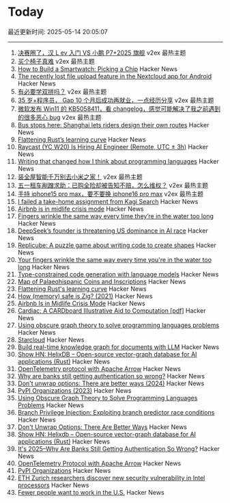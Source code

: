 # Today

最近更新时间: 2025-05-14 20:05:07

--- 
1. [决赛圈了，汉 L ev 入门 VS 小鹏 P7+2025 旗舰](https://www.v2ex.com/t/1131645) v2ex 最热主题
2. [买个椅子真难](https://www.v2ex.com/t/1131637) v2ex 最热主题
3. [How to Build a Smartwatch: Picking a Chip](https://ericmigi.com/blog/how-to-build-a-smartwatch-picking-a-chip/) Hacker News
4. [The recently lost file upload feature in the Nextcloud app for Android](https://nextcloud.com/blog/nextcloud-android-file-upload-issue-google/) Hacker News
5. [有必要学双拼吗？](https://www.v2ex.com/t/1131675) v2ex 最热主题
6. [35 岁+程序员， Gap 10 个月后成功再就业，一点经历分享](https://www.v2ex.com/t/1131621) v2ex 最热主题
7. [微软发布 Win11 的 KB5058411，看 changelog，感觉可能解决了我之前遇到的很多恶心 bug](https://www.v2ex.com/t/1131582) v2ex 最热主题
8. [Bus stops here: Shanghai lets riders design their own routes](https://www.sixthtone.com/news/1017072) Hacker News
9. [Flattening Rust’s learning curve](https://corrode.dev/blog/flattening-rusts-learning-curve/) Hacker News
10. [Raycast (YC W20) Is Hiring AI Engineer (Remote, UTC ± 3h)](https://www.raycast.com/jobs/ai-engineer) Hacker News
11. [Writing that changed how I think about programming languages](https://bernsteinbear.com/blog/pl-writing/) Hacker News
12. [装全屋智能千万别去小米之家！](https://www.v2ex.com/t/1131587) v2ex 最热主题
13. [五一租车剐蹭求助：已购全险却被告知不赔，怎么维权？](https://www.v2ex.com/t/1131585) v2ex 最热主题
14. [手持 iphone15 pro max，要不要换 iphone16 pro max](https://www.v2ex.com/t/1131584) v2ex 最热主题
15. [I failed a take-home assignment from Kagi Search](https://bloggeroo.dev/articles/202504031434) Hacker News
16. [Airbnb is in midlife crisis mode](https://www.wired.com/story/airbnb-is-in-midlife-crisis-mode-reinvention-app-services/) Hacker News
17. [Fingers wrinkle the same way every time they’re in the water too long](https://www.binghamton.edu/news/story/5547/do-your-fingers-wrinkle-the-same-way-every-time-youre-in-the-water-too-long-new-research-says-yes) Hacker News
18. [DeepSeek’s founder is threatening US dominance in AI race](https://www.bloomberg.com/news/features/2025-05-13/deepseek-races-after-chatgpt-as-china-s-ai-industry-soars) Hacker News
19. [Replicube: A puzzle game about writing code to create shapes](https://store.steampowered.com/app/3401490/Replicube/) Hacker News
20. [Your fingers wrinkle the same way every time you're in the water too long](https://www.binghamton.edu/news/story/5547/do-your-fingers-wrinkle-the-same-way-every-time-youre-in-the-water-too-long-new-research-says-yes) Hacker News
21. [Type-constrained code generation with language models](https://arxiv.org/abs/2504.09246) Hacker News
22. [Map of Palaeohispanic Coins and Inscriptions](http://hesperia.ucm.es/consulta_hesperia/mapas.php) Hacker News
23. [Flattening Rust's learning curve](https://corrode.dev/blog/flattening-rusts-learning-curve/) Hacker News
24. [How (memory) safe is Zig? (2021)](https://www.scattered-thoughts.net/writing/how-safe-is-zig/) Hacker News
25. [Airbnb Is in Midlife Crisis Mode](https://www.wired.com/story/airbnb-is-in-midlife-crisis-mode-reinvention-app-services/) Hacker News
26. [Cardiac: A CARDboard Illustrative Aid to Computation [pdf]](https://www.cs.drexel.edu/~bls96/museum/CARDIAC_manual.pdf) Hacker News
27. [Using obscure graph theory to solve programming languages problems](https://reasonablypolymorphic.com/blog/solving-lcsa/) Hacker News
28. [Starcloud](https://www.ycombinator.com/companies/starcloud) Hacker News
29. [Build real-time knowledge graph for documents with LLM](https://cocoindex.io/blogs/knowledge-graph-for-docs/) Hacker News
30. [Show HN: HelixDB – Open-source vector-graph database for AI applications (Rust)](https://github.com/HelixDB/helix-db/) Hacker News
31. [OpenTelemetry protocol with Apache Arrow](https://opentelemetry.io/blog/2025/otel-arrow-phase-2/) Hacker News
32. [Why are banks still getting authentication so wrong?](https://jamal.haba.sh/its-2025-why-are-banks-still-getting-authentication-so-wrong/) Hacker News
33. [Don't unwrap options: There are better ways (2024)](https://corrode.dev/blog/rust-option-handling-best-practices/) Hacker News
34. [PyPI Organizations (2023)](https://blog.pypi.org/posts/2023-04-23-introducing-pypi-organizations/) Hacker News
35. [Using Obscure Graph Theory to Solve Programming Languages Problems](https://reasonablypolymorphic.com/blog/solving-lcsa/) Hacker News
36. [Branch Privilege Injection: Exploiting branch predictor race conditions](https://comsec.ethz.ch/research/microarch/branch-privilege-injection/) Hacker News
37. [Don't Unwrap Options: There Are Better Ways](https://corrode.dev/blog/rust-option-handling-best-practices/) Hacker News
38. [Show HN: Helixdb – Open-source vector-graph database for AI applications (Rust)](https://github.com/HelixDB/helix-db/) Hacker News
39. [It's 2025–Why Are Banks Still Getting Authentication So Wrong?](https://jamal.haba.sh/its-2025-why-are-banks-still-getting-authentication-so-wrong/) Hacker News
40. [OpenTelemetry Protocol with Apache Arrow](https://opentelemetry.io/blog/2025/otel-arrow-phase-2/) Hacker News
41. [PyPI Organizations](https://blog.pypi.org/posts/2023-04-23-introducing-pypi-organizations/) Hacker News
42. [ETH Zurich researchers discover new security vulnerability in Intel processors](https://ethz.ch/en/news-and-events/eth-news/news/2025/05/eth-zurich-researchers-discover-new-security-vulnerability-in-intel-processors.html) Hacker News
43. [Fewer people want to work in the U.S.](https://www.axios.com/2025/05/13/us-jobs-foreign-workers) Hacker News
